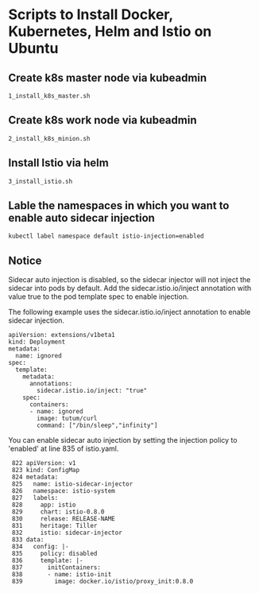 # Scripts to Install Docker, Kubernetes, Helm and Istio on Ubuntu

## Create k8s master node via kubeadmin
`1_install_k8s_master.sh`

## Create k8s work node via kubeadmin
`2_install_k8s_minion.sh`

## Install Istio via helm
`3_install_istio.sh`

## Lable the namespaces in which you want to enable auto sidecar injection
`kubectl label namespace default istio-injection=enabled`
  
## Notice
Sidecar auto injection is disabled, so the sidecar injector will not inject the sidecar into pods by default. Add the sidecar.istio.io/inject annotation with value true to the pod template spec to enable injection.

The following example uses the sidecar.istio.io/inject annotation to enable sidecar injection.
```
apiVersion: extensions/v1beta1
kind: Deployment
metadata:
  name: ignored
spec:
  template:
    metadata:
      annotations:
        sidecar.istio.io/inject: "true"
    spec:
      containers:
      - name: ignored
        image: tutum/curl
        command: ["/bin/sleep","infinity"]
```

You can enable sidecar auto injection by setting the injection policy to 'enabled' at line 835 of istio.yaml.
```
 822 apiVersion: v1
 823 kind: ConfigMap
 824 metadata:
 825   name: istio-sidecar-injector
 826   namespace: istio-system
 827   labels:
 828     app: istio
 829     chart: istio-0.8.0
 830     release: RELEASE-NAME
 831     heritage: Tiller
 832     istio: sidecar-injector
 833 data:
 834   config: |-
 835     policy: disabled
 836     template: |-
 837       initContainers:
 838       - name: istio-init
 839         image: docker.io/istio/proxy_init:0.8.0
```
